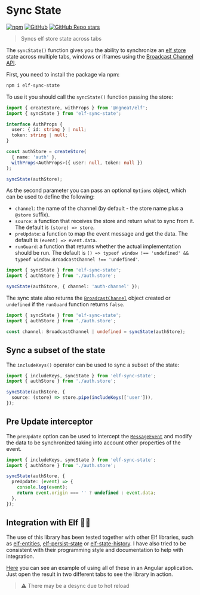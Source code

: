 # Sync State

[![npm](https://img.shields.io/npm/v/elf-sync-state?logo=npm&style=flat-square)](https://www.npmjs.com/package/elf-sync-state) [![GitHub](https://img.shields.io/github/license/ricardojbarrios/elf-sync-state?style=flat-square)](https://github.com/RicardoJBarrios/elf-sync-state/blob/main/LICENSE.md) [![GitHub Repo stars](https://img.shields.io/github/stars/ricardojbarrios/elf-sync-state?logo=github&style=flat-square)](https://github.com/RicardoJBarrios/elf-sync-state)

> Syncs elf store state across tabs

The `syncState()` function gives you the ability to synchronize an [elf store](https://ngneat.github.io/elf/) state across multiple tabs, windows or iframes using the [Broadcast Channel API](https://developer.mozilla.org/en-US/docs/Web/API/Broadcast_Channel_API).

First, you need to install the package via npm:

```bash
npm i elf-sync-state
```

To use it you should call the `syncState()` function passing the store:

```ts
import { createStore, withProps } from '@ngneat/elf';
import { syncState } from 'elf-sync-state';

interface AuthProps {
  user: { id: string } | null;
  token: string | null;
}

const authStore = createStore(
  { name: 'auth' },
  withProps<AuthProps>({ user: null, token: null })
);

syncState(authStore);
```

As the second parameter you can pass an optional `Options` object, which can be used to define the following:

- `channel`: the name of the channel (by default - the store name plus a `@store` suffix).
- `source`: a function that receives the store and return what to sync from it. The default is `(store) => store`.
- `preUpdate`: a function to map the event message and get the data. The default is `(event) => event.data`.
- `runGuard`: a function that returns whether the actual implementation should be run. The default is `() => typeof window !== 'undefined' && typeof window.BroadcastChannel !== 'undefined'`.

```ts
import { syncState } from 'elf-sync-state';
import { authStore } from './auth.store';

syncState(authStore, { channel: 'auth-channel' });
```

The sync state also returns the [`BroadcastChannel`](https://developer.mozilla.org/en-US/docs/Web/API/BroadcastChannel) object created or `undefined` if the `runGuard` function returns `false`.

```ts
import { syncState } from 'elf-sync-state';
import { authStore } from './auth.store';

const channel: BroadcastChannel | undefined = syncState(authStore);
```

## Sync a subset of the state

The `includeKeys()` operator can be used to sync a subset of the state:

```ts
import { includeKeys, syncState } from 'elf-sync-state';
import { authStore } from './auth.store';

syncState(authStore, {
  source: (store) => store.pipe(includeKeys(['user'])),
});
```

## Pre Update interceptor

The `preUpdate` option can be used to intercept the [`MessageEvent`](https://developer.mozilla.org/en-US/docs/Web/API/MessageEvent)
and modify the data to be synchronized taking into account other properties of the event.

```ts
import { includeKeys, syncState } from 'elf-sync-state';
import { authStore } from './auth.store';

syncState(authStore, {
  preUpdate: (event) => {
    console.log(event);
    return event.origin === '' ? undefined : event.data;
  },
});
```

## Integration with Elf :mage_woman:

The use of this library has been tested together with other Elf libraries, such as [elf-entities](https://ngneat.github.io/elf/docs/features/entities/entities), [elf-persist-state](https://ngneat.github.io/elf/docs/features/persist-state) or [elf-state-history](https://ngneat.github.io/elf/docs/features/history). I have also tried to be consistent with their programming style and documentation to help with integration.

[Here](https://stackblitz.com/edit/angular-elf-sync-state?devToolsHeight=33&file=src/app/todo.repository.ts) you can see an example of using all of these in an Angular application. Just open the result in two different tabs to see the library in action.

> :warning: There may be a desync due to hot reload
